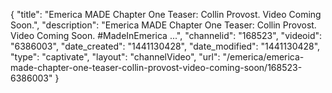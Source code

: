 {
    "title": "Emerica MADE Chapter One Teaser: Collin Provost. Video Coming Soon.",
    "description": "Emerica MADE Chapter One Teaser: Collin Provost. Video Coming Soon. #MadeInEmerica ...",
    "channelid": "168523",
    "videoid": "6386003",
    "date_created": "1441130428",
    "date_modified": "1441130428",
    "type": "captivate",
    "layout": "channelVideo",
    "url": "\/emerica\/emerica-made-chapter-one-teaser-collin-provost-video-coming-soon\/168523-6386003"
}